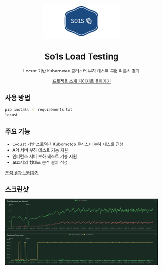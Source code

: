 <div align="center">

<img src="https://raw.githubusercontent.com/so1s/.github/main/static/logo.png" alt="So1s Logo" width="50%" />

# So1s Load Testing

Locust 기반 Kubernetes 클러스터 부하 테스트 구현 & 분석 결과

[프로젝트 소개 페이지로 돌아가기](https://github.com/so1s)

</div>

## 사용 방법

```bash
pip install -r requirements.txt
locust
```

## 주요 기능

- Locust 기반 프로덕션 Kubernetes 클러스터 부하 테스트 진행
- API 서버 부하 테스트 기능 지원
- 인퍼런스 서버 부하 테스트 기능 지원
- 보고서의 형태로 분석 결과 작성

[분석 결과 보러가기](https://dynamic-currant-6c5.notion.site/6a1c532b42ba4b528889706e0f28c455)

## 스크린샷

![RPS / Response time graph](https://raw.githubusercontent.com/so1s/.github/main/static/load-test-graph.png)

